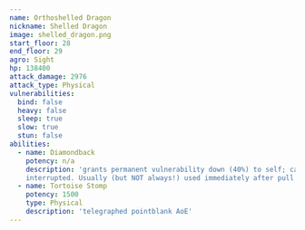 ```yaml
---
name: Orthoshelled Dragon
nickname: Shelled Dragon
image: shelled_dragon.png
start_floor: 28
end_floor: 29
agro: Sight
hp: 138400
attack_damage: 2976
attack_type: Physical
vulnerabilities:
  bind: false
  heavy: false
  sleep: true
  slow: true
  stun: false
abilities:
  - name: Diamondback
    potency: n/a
    description: 'grants permanent vulnerability down (40%) to self; can be
    interrupted. Usually (but NOT always!) used immediately after pull'
  - name: Tortoise Stomp
    potency: 1500
    type: Physical
    description: 'telegraphed pointblank AoE'
---
```


